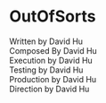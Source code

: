 # OutOfSorts

Written by David Hu  
Composed By David Hu  
Execution by David Hu  
Testing by David Hu  
Production by David Hu  
Direction by David Hu  
